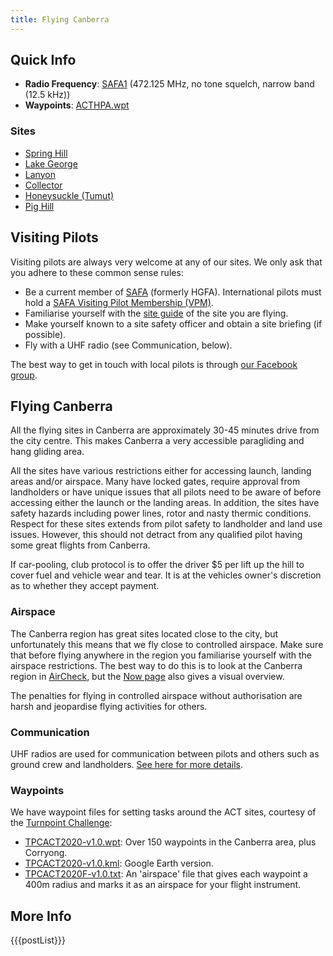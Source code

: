 ```yaml
---
title: Flying Canberra
---
```


## Quick Info

- **Radio Frequency**: [SAFA1](http://members.hgfa.asn.au/isonic-downloaddoc.php?docid=0X0X1X1X47cDNnTHFRcmdyam93bG5oUVF0V3FSdz09) (472.125 MHz, no tone squelch, narrow band (12.5 kHz))
- **Waypoints**: <a href='/files/waypoints/ACTHPA.wpt' download>ACTHPA.wpt</a>

### Sites

- [Spring Hill]
- [Lake George]
- [Lanyon]
- [Collector]
- [Honeysuckle (Tumut)]
- [Pig Hill]

## Visiting Pilots

Visiting pilots are always very welcome at any of our sites.
We only ask that you adhere to these common sense rules:

- Be a current member of [SAFA] (formerly HGFA). International pilots must hold a [SAFA Visiting Pilot Membership (VPM)].
- Familiarise yourself with the [site guide](http://acthpa.org/info/sites/) of the site you are flying.
- Make yourself known to a site safety officer and obtain a site briefing (if possible).
- Fly with a UHF radio (see Communication, below).

The best way to get in touch with local pilots is through [our Facebook group].

## Flying Canberra

All the flying sites in Canberra are approximately 30-45 minutes drive from the city centre. This makes Canberra a very accessible paragliding and hang gliding area.

All the sites have various restrictions either for accessing launch, landing areas and/or airspace.
Many have locked gates, require approval from landholders or have unique issues that all pilots need to be aware of before accessing either the launch or the landing areas.
In addition, the sites have safety hazards including power lines, rotor and nasty thermic conditions.
Respect for these sites extends from pilot safety to landholder and land use issues.
However, this should not detract from any qualified pilot having some great flights from Canberra. 

If car-pooling, club protocol is to offer the driver $5 per lift up the hill to cover fuel and vehicle wear and tear.
It is at the vehicles owner's discretion as to whether they accept payment.

### Airspace

The Canberra region has great sites located close to the city, but unfortunately this means that we fly close to controlled airspace.
Make sure that before flying anywhere in the region you familiarise yourself with the airspace restrictions.
The best way to do this is to look at the Canberra region in [AirCheck](http://xcaustralia.org/aircheck/aircheck.php), but the [Now page](/now) also gives a visual overview.

The penalties for flying in controlled airspace without authorisation are harsh and jeopardise flying activities for others.

### Communication

UHF radios are used for communication between pilots and others such as ground crew and landholders.
[See here for more details](/info/radios).

### Waypoints

We have waypoint files for setting tasks around the ACT sites, courtesy of the [Turnpoint Challenge](/events/turnpoint-challenge-2020):

- <a href='/files/waypoints/TPCACT2020-v1.0.wpt' download>TPCACT2020-v1.0.wpt</a>: Over 150 waypoints in the Canberra area, plus Corryong.
- <a href='/files/waypoints/TPCACT2020-v1.0.kml' download>TPCACT2020-v1.0.kml</a>: Google Earth version.
- <a href='/files/waypoints/TPCACT2020F-v1.0.txt' download>TPCACT2020F-v1.0.txt</a>: An 'airspace' file that gives each waypoint a 400m radius and marks it as an airspace for your flight instrument.

## More Info

{{{postList}}}

[Spring Hill]: https://siteguide.org.au/Sites/Spring%20Hill.html
[Lake George]: https://siteguide.org.au/Sites/Lake%20George%20(South%20Launch).html
[Lanyon]: https://siteguide.org.au/Sites/Lanyon.html
[Collector]: https://siteguide.org.au/Sites/Lake%20George%20(Collector).html
[Honeysuckle (Tumut)]: https://siteguide.org.au/Sites/Honeysuckle.html
[Pig Hill]: https://siteguide.org.au/Sites/Pig%20Hill.html
[SAFA]: https://www.safa.asn.au
[SAFA Visiting Pilot Membership (VPM)]: https://www.safa.asn.au/visiting-international-pilots
[our Facebook group]: https://www.facebook.com/groups/acthpa
